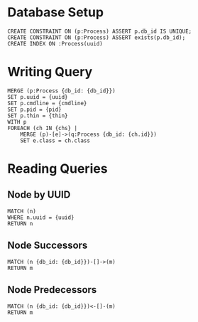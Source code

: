 # Database Setup
```
CREATE CONSTRAINT ON (p:Process) ASSERT p.db_id IS UNIQUE;
CREATE CONSTRAINT ON (p:Process) ASSERT exists(p.db_id);
CREATE INDEX ON :Process(uuid)
```

# Writing Query
```
MERGE (p:Process {db_id: {db_id}})
SET p.uuid = {uuid}
SET p.cmdline = {cmdline}
SET p.pid = {pid}
SET p.thin = {thin}
WITH p
FOREACH (ch IN {chs} |
    MERGE (p)-[e]->(q:Process {db_id: {ch.id}})
    SET e.class = ch.class
```

# Reading Queries
## Node by UUID
```
MATCH (n)
WHERE n.uuid = {uuid}
RETURN n
```

## Node Successors
```
MATCH (n {db_id: {db_id}})-[]->(m)
RETURN m
```

## Node Predecessors
```
MATCH (n {db_id: {db_id}})<-[]-(m)
RETURN m
```
